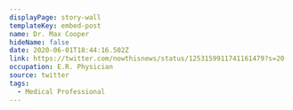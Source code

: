 ```yaml
---
displayPage: story-wall
templateKey: embed-post
name: Dr. Max Cooper
hideName: false
date: 2020-06-01T18:44:16.502Z
link: https://twitter.com/nowthisnews/status/1253159911741161479?s=20
occupation: E.R. Physician
source: twitter
tags:
  - Medical Professional
---
```

